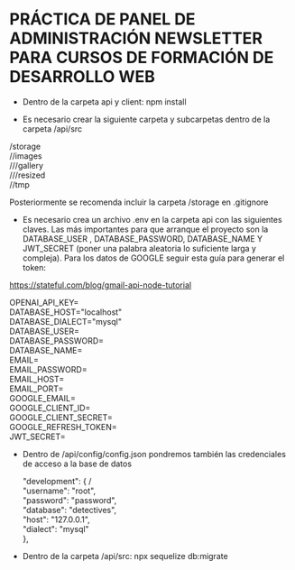 # PRÁCTICA DE PANEL DE ADMINISTRACIÓN NEWSLETTER PARA CURSOS DE FORMACIÓN DE DESARROLLO WEB

- Dentro de la carpeta api y client: npm install

- Es necesario crear la siguiente carpeta y subcarpetas dentro de la carpeta /api/src

/storage <br />
  //images  <br />
    ///gallery <br />
    ///resized <br />
  //tmp <br />

Posteriormente se recomenda incluir la carpeta /storage en .gitignore

- Es necesario crea un archivo .env en la carpeta api con las siguientes claves. Las más importantes para que arranque el proyecto
son la DATABASE_USER , DATABASE_PASSWORD, DATABASE_NAME Y JWT_SECRET (poner una palabra aleatoria lo suficiente larga y compleja). Para los datos de GOOGLE seguir esta guía para generar el token:

https://stateful.com/blog/gmail-api-node-tutorial

OPENAI_API_KEY=  <br />
DATABASE_HOST="localhost" <br />
DATABASE_DIALECT="mysql"<br />
DATABASE_USER=<br />
DATABASE_PASSWORD=<br />
DATABASE_NAME=<br />
EMAIL=<br />
EMAIL_PASSWORD=<br />
EMAIL_HOST=<br />
EMAIL_PORT=<br />
GOOGLE_EMAIL=<br />
GOOGLE_CLIENT_ID=<br />
GOOGLE_CLIENT_SECRET=<br />
GOOGLE_REFRESH_TOKEN=<br />
JWT_SECRET=<br />

- Dentro de /api/config/config.json pondremos también las credenciales de acceso a la base de datos

  "development": { /<br />
        "username": "root", <br />
        "password": "password",<br />
        "database": "detectives",<br />
        "host": "127.0.0.1",<br />
        "dialect": "mysql"<br />
    },<br />

- Dentro de la carpeta /api/src: npx sequelize db:migrate

